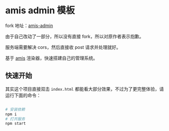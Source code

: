 # amis admin 模板

fork 地址：[amis-admin](https://github.com/aisuda/amis-admin)

由于自己改动了一部分，所以没有直接 fork，所以对原作者表示抱歉。

服务端需要解决 cors，然后直接收 post 请求并处理就好。

基于 [amis](https://github.com/baidu/amis) 渲染器，快速搭建自己的管理系统。

## 快速开始

其实这个项目直接双击 `index.html` 都能看大部分效果，不过为了更完整体验，请运行下面的命令：

```bash

# 安装依赖
npm i
# 打开服务
npm start
```
